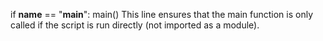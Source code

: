 if __name__ == "__main__":
    main()
This line ensures that the main function is only called if the script is run directly (not imported as a module).
